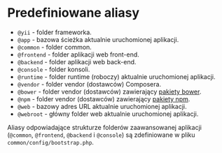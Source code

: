 Predefiniowane aliasy
=====================

- `@yii` - folder frameworka.
- `@app` - bazowa ścieżka aktualnie uruchomionej aplikacji.
- `@common` - folder common.
- `@frontend` - folder aplikacji web front-end.
- `@backend` - folder aplikacji web back-end.
- `@console` - folder konsoli.
- `@runtime` - folder runtime (roboczy) aktualnie uruchomionej aplikacji.
- `@vendor` - folder vendor (dostawców) Composera.
- `@bower` - folder vendor (dostawców) zawierający [pakiety bower](https://bower.io/).
- `@npm` - folder vendor (dostawców) zawierający [pakiety npm](https://www.npmjs.org/).
- `@web` - bazowy adres URL aktualnie uruchomionej aplikacji.
- `@webroot` - główny folder web aktualnie uruchomionej aplikacji.

Aliasy odpowiadające strukturze folderów zaawansowanej aplikacji (`@common`,  `@frontend`, `@backend` i `@console`) są 
zdefiniowane w pliku `common/config/bootstrap.php`.
